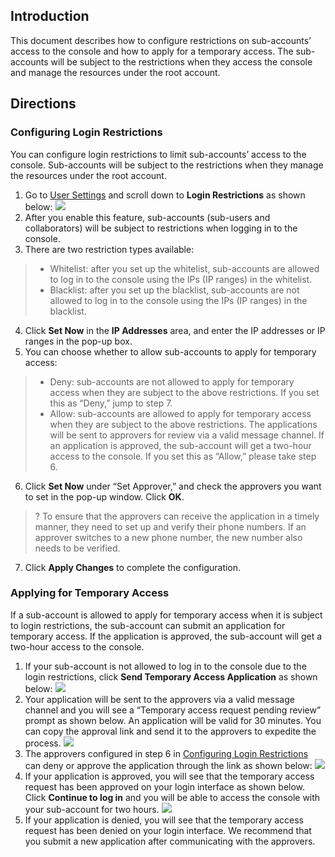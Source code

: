 ## Introduction
This document describes how to configure restrictions on sub-accounts’ access to the console and how to apply for a temporary access. The sub-accounts will be subject to the restrictions when they access the console and manage the resources under the root account.
## Directions
### Configuring Login Restrictions
You can configure login restrictions to limit sub-accounts’ access to the console. Sub-accounts will be subject to the restrictions when they manage the resources under the root account.
1. Go to [User Settings](https://console.cloud.tencent.com/cam/security/subAccount) and scroll down to **Login Restrictions** as shown below:
![](https://main.qcloudimg.com/raw/8a5d2cd2c541fb0ee9e4c2617c0e0a7e.png)
2. After you enable this feature, sub-accounts (sub-users and collaborators) will be subject to restrictions when logging in to the console.
3. There are two restriction types available:
>- Whitelist: after you set up the whitelist, sub-accounts are allowed to log in to the console using the IPs (IP ranges) in the whitelist.
>- Blacklist: after you set up the blacklist, sub-accounts are not allowed to log in to the console using the IPs (IP ranges) in the blacklist.
4. Click **Set Now** in the **IP Addresses** area, and enter the IP addresses or IP ranges in the pop-up box.
5. You can choose whether to allow sub-accounts to apply for temporary access:
>- Deny: sub-accounts are not allowed to apply for temporary access when they are subject to the above restrictions. If you set this as “Deny,” jump to step 7.
>- Allow: sub-accounts are allowed to apply for temporary access when they are subject to the above restrictions. The applications will be sent to approvers for review via a valid message channel. If an application is approved, the sub-account will get a two-hour access to the console. If you set this as “Allow,” please take step 6. <span id="stepshenpi"></span>
6. Click **Set Now** under “Set Approver,” and check the approvers you want to set in the pop-up window. Click **OK**.
>? To ensure that the approvers can receive the application in a timely manner, they need to set up and verify their phone numbers. If an approver switches to a new phone number, the new number also needs to be verified.
7. Click **Apply Changes** to complete the configuration.

### Applying for Temporary Access
If a sub-account is allowed to apply for temporary access when it is subject to login restrictions, the sub-account can submit an application for temporary access. If the application is approved, the sub-account will get a two-hour access to the console.
1. If your sub-account is not allowed to log in to the console due to the login restrictions, click **Send Temporary Access Application** as shown below:
![](https://main.qcloudimg.com/raw/7d78ca3808b59080ca0331de4da8133a.png)
2. Your application will be sent to the approvers via a valid message channel and you will see a “Temporary access request pending review” prompt as shown below. An application will be valid for 30 minutes. You can copy the approval link and send it to the approvers to expedite the process.
![](https://main.qcloudimg.com/raw/558a09480d8956eadcc76cb3f9b5fede.png)
3. The approvers configured in step 6 in [Configuring Login Restrictions](#stepshenpi) can deny or approve the application through the link as shown below:
![](https://main.qcloudimg.com/raw/3545675435d710c0227aab98f4e1de8f.png)
4. If your application is approved, you will see that the temporary access request has been approved on your login interface as shown below. Click **Continue to log in** and you will be able to access the console with your sub-account for two hours.
![](https://main.qcloudimg.com/raw/fb08d22c3c3ee8a5bbd5d979a385e85d.png)
5. If your application is denied, you will see that the temporary access request has been denied on your login interface. We recommend that you submit a new application after communicating with the approvers.
